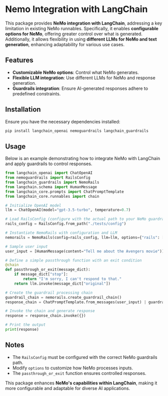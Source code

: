 # Nemo Integration with LangChain

This package provides **NeMo integration with LangChain**, addressing a key limitation in existing NeMo runnables. Specifically, it enables **configurable options for NeMo**, offering greater control over what is generated. Additionally, it allows flexibility in using **different LLMs for NeMo and text generation**, enhancing adaptability for various use cases.

## Features
- **Customizable NeMo options**: Control what NeMo generates.
- **Flexible LLM integration**: Use different LLMs for NeMo and response generation.
- **Guardrails integration**: Ensure AI-generated responses adhere to predefined constraints.

## Installation
Ensure you have the necessary dependencies installed:
```bash
pip install langchain_openai nemoguardrails langchain_guardrails
```

## Usage
Below is an example demonstrating how to integrate NeMo with LangChain and apply guardrails to control responses.

```python
from langchain_openai import ChatOpenAI
from nemoguardrails import RailsConfig
from langchain_guardrails import NemoRails
from langchain.schema import HumanMessage
from langchain_core.prompts import ChatPromptTemplate
from langchain_core.runnables import chain

# Initialize OpenAI model
llm = ChatOpenAI(model="gpt-3.5-turbo", temperature=0.7)

# Load RailsConfig (configure with the actual path to your NeMo guardrails config)
rails_config = RailsConfig.from_path("./tests/config")

# Instantiate NemoRails with configuration and LLM
nemorails = NemoRails(config=rails_config, llm=llm, options={"rails": ["input"]})

# Sample user input
user_input = [HumanMessage(content="Tell me about the Avengers movie")]

# Define a simple passthrough function with an exit condition
@chain
def passthrough_or_exit(message_dict):
    if message_dict["stop"]:
        return "I'm sorry, I can't respond to that."
    return llm.invoke(message_dict["original"])

# Create the guardrail processing chain
guardrail_chain = nemorails.create_guardrail_chain()
response_chain = ChatPromptTemplate.from_messages(user_input) | guardrail_chain | passthrough_or_exit

# Invoke the chain and generate response
response = response_chain.invoke({})

# Print the output
print(response)
```

## Notes
- The `RailsConfig` must be configured with the correct NeMo guardrails path.
- Modify `options` to customize how NeMo processes inputs.
- The `passthrough_or_exit` function ensures controlled responses.

This package enhances **NeMo's capabilities within LangChain**, making it more configurable and adaptable for diverse AI applications.

